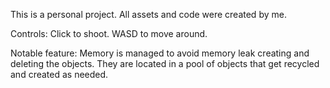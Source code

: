 This is a personal project.
All assets and code were created by me.

Controls:
Click to shoot. 
WASD to move around.

Notable feature:
Memory is managed to avoid memory leak creating and deleting the objects.
They are located in a pool of objects that get recycled and created as needed. 
